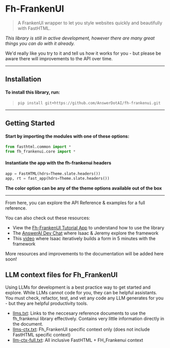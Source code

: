 # Fh-FrankenUI

> A FrankenUI wrapper to let you style websites quickly and beautifully with FastHTML.  

*This library is still in active development, however there are many great things you can do with it already.*  

We'd really like you try to it and tell us how it works for you - but please be aware there will improvements to the API over time.  

---

## Installation

#### To install this library, run:

>`pip install git+https://github.com/AnswerDotAI/fh-frankenui.git`

---

## Getting Started

#### Start by importing the modules with one of these options:

```python
from fasthtml.common import *
from fh_frankenui.core import *
```

#### Instantiate the app with the fh-frankenui headers

```python
app = FastHTML(hdrs=Theme.slate.headers())
app, rt = fast_app(hdrs=Theme.slate.headers())
```

**The color option can be any of the theme options available out of the box**

---

From here, you can explore the API Reference & examples for a full reference.

You can also check out these resources:

+ View the [Fh-FrankenUI Tutorial App](https://fh-frankenui.answer.ai/tutorial_app) to understand how to use the library
+ The [AnswerAI Dev Chat](https://www.youtube.com/watch?v=K5FFPHlWMiY) where Isaac & Jeremy explore the framework
+ This [video](https://www.loom.com/share/0916e8a95d524c43a4d100ee85157624?sid=9be07e55-c962-4dbd-978c-aa6a0bcee7b3) where Isaac iteratively builds a form in 5 minutes with the framework

More resources and improvements to the documentation will be added here soon!

## LLM context files for Fh_FrankenUI

Using LLMs for development is a best practice way to get started and explore.  While LLMs cannot code for you, they can be helpful assistants.  You must check, refactor, test, and vet any code any LLM generates for you - but they are helpful productivity tools.

+ [llms.txt](https://raw.githubusercontent.com/AnswerDotAI/fh-frankenui/refs/heads/main/nbs/llms.txt): Links to the neccesary reference documents to use the fh_frankenui library effectively.  Contains very little information directly in the document.
+ [llms-ctx.txt](https://raw.githubusercontent.com/AnswerDotAI/fh-frankenui/refs/heads/main/nbs/llms-ctx.txt): Fh_FrankenUI specific context only (does not include FastHTML specific context)
+ [llm-ctx-full.txt](https://raw.githubusercontent.com/AnswerDotAI/fh-frankenui/refs/heads/main/nbs/llms-ctx-full.txt): All inclusive FastHTML + FH_Frankenui context


